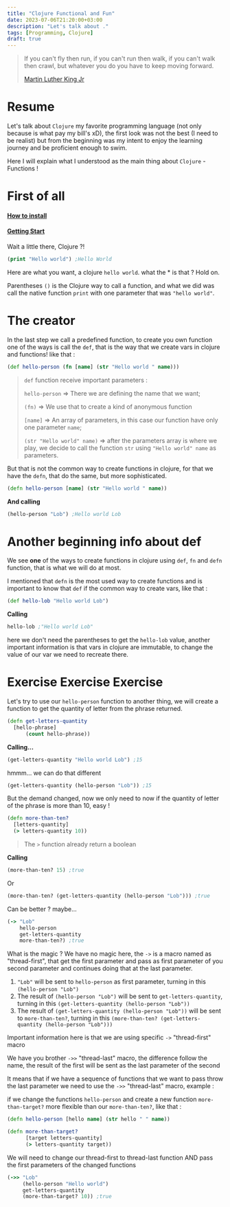 ```yaml
---
title: "Clojure Functional and Fun"
date: 2023-07-06T21:20:00+03:00
description: "Let's talk about ."
tags: [Programming, Clojure]
draft: true
---
```


> If you can't fly then run, if you can't run then walk, if you can't walk then crawl, but whatever you do you have to keep moving forward. 
> 
> [Martin Luther King Jr](https://pt.wikipedia.org/wiki/Martin_Luther_King_Jr.)

# Resume

Let's talk about `Clojure` my favorite programming language (not only because is what pay my bill's xD), the first look was not the best (I need to be realist) but from the beginning was my intent to enjoy the learning journey and be proficient enough to swim.

Here I will explain what I understood as the main thing about `Clojure` - Functions !  

# First of all

#### [How to install](https://clojure.org/guides/install_clojure) 
#### [Getting Start](https://clojure.org/guides/getting_started)

Wait a little there, Clojure ?!

```Clojure
(print "Hello world") ;Hello World
```

Here are what you want, a clojure `hello world`. what the * is that ? Hold on.

Parentheses `()` is the Clojure way to call a function, and what we did was call the native function `print` with one parameter that was `"hello world"`. 

# The creator

In the last step we call a predefined function, to create you own function one of the ways is call the `def`, that is the way that we create vars in clojure and functions! like that :


```Clojure
(def hello-person (fn [name] (str "Hello world " name)))
```

> `def` function receive important parameters :
>
>`hello-person` => There we are defining the name that we want;
>
> `(fn)` => We use that to create a kind of anonymous function
> 
>`[name]` => An array of parameters, in this case our function have only one parameter `name`;
>
>`(str "Hello world" name)` => after the parameters array is where we play, we decide to call the function `str` using `"Hello world" name` as parameters.

But that is not the common way to create functions in clojure, for that we have the `defn`, that do the same, but more sophisticated.

```Clojure
(defn hello-person [name] (str "Hello world " name))
```

**And calling** 

```Clojure
(hello-person "Lob") ;Hello world Lob
```

# Another beginning info about def

We see **one** of the ways to create functions in clojure using `def`, `fn` and `defn` function, that is what we will do at most.

I mentioned that `defn` is the most used way to create functions and is important to know that `def` if the common way to create vars, like that :

```Clojure
(def hello-lob "Hello world Lob")
```

**Calling**

```Clojure
hello-lob ;"Hello world Lob"
```

here we don't need the parentheses to get the `hello-lob` value, another important information is that vars in clojure are immutable, to change the value of our var we need to recreate there.

# Exercise Exercise Exercise

Let's try to use our `hello-person` function to another thing, we will create a function to get the quantity of letter from the phrase returned.

```Clojure
(defn get-letters-quantity 
  [hello-phrase]
      (count hello-phrase))
```

**Calling...**

```Clojure
(get-letters-quantity "Hello world Lob") ;15
```

hmmm... we can do that different

```Clojure
(get-letters-quantity (hello-person "Lob")) ;15
```

But the demand changed, now we only need to now if the quantity of letter of the phrase is more than 10, easy !

```Clojure
(defn more-than-ten? 
  [letters-quantity]
  (> letters-quantity 10))
```

> The `>` function already return a boolean

**Calling**

```Clojure
(more-than-ten? 15) ;true
```

Or 

```Clojure
(more-than-ten? (get-letters-quantity (hello-person "Lob"))) ;true
```

Can be better ? maybe...

```Clojure
(-> "Lob" 
    hello-person 
    get-letters-quantity 
    more-than-ten?) ;true
```

What is the magic ? We have no magic here, the `->` is a macro named as "thread-first", that get the first parameter and pass as first parameter of you second parameter and continues doing that at the last parameter.

1. `"Lob"` will be sent to `hello-person` as first parameter, turning in this `(hello-person "Lob")`
2. The result of `(hello-person "Lob")` will be sent to `get-letters-quantity`, turning in this `(get-letters-quantity (hello-person "Lob"))`
3. The result of `(get-letters-quantity (hello-person "Lob"))` will be sent to `more-than-ten?`, turning in this `(more-than-ten? (get-letters-quantity (hello-person "Lob")))` 

Important information here is that we are using specific `->` "thread-first" macro
 
We have you brother `->>` "thread-last" macro, the difference follow the name, the result of the first will be sent as the last parameter of the second

It means that if we have a sequence of functions that we want to pass throw the last parameter we need to use the `->>` "thread-last" macro, example :

if we change the functions `hello-person` and create a new function `more-than-target?` more flexible than our `more-than-ten?`, like that :

```Clojure
(defn hello-person [hello name] (str hello " " name))

(defn more-than-target?
      [target letters-quantity]
      (> letters-quantity target))
```

We will need to change our thread-first to thread-last function AND pass the first parameters of the changed functions

```Clojure
(->> "Lob" 
     (hello-person "Hello world") 
     get-letters-quantity
     (more-than-target? 10)) ;true
```

